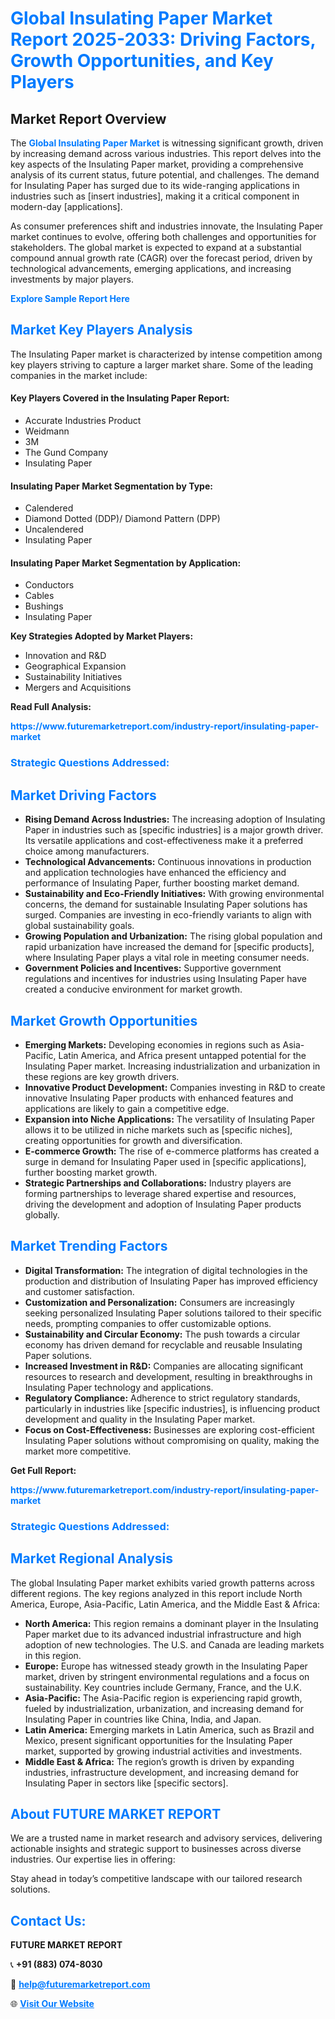 <h1 style="color: #007BFF;">Global Insulating Paper Market Report 2025-2033: Driving Factors, Growth Opportunities, and Key Players</h1>

<section id="overview">
<h2>Market Report Overview</h2>
<p>The <a href="https://www.futuremarketreport.com/industry-report/insulating-paper-market" style="color: #007BFF; text-decoration: none;"><strong>Global Insulating Paper Market</strong></a> is witnessing significant growth, driven by increasing demand across various industries. This report delves into the key aspects of the Insulating Paper market, providing a comprehensive analysis of its current status, future potential, and challenges. The demand for Insulating Paper has surged due to its wide-ranging applications in industries such as [insert industries], making it a critical component in modern-day [applications].</p>
<p>As consumer preferences shift and industries innovate, the Insulating Paper market continues to evolve, offering both challenges and opportunities for stakeholders. The global market is expected to expand at a substantial compound annual growth rate (CAGR) over the forecast period, driven by technological advancements, emerging applications, and increasing investments by major players.</p>
</section>

<section id="overview">
<p><a href="https://www.futuremarketreport.com/request-sample/reportId=100889" style="color: #007BFF; text-decoration: none;"><strong>Explore Sample Report Here</strong></a></p>
</section>

<section id="key-players">
<h2 style="color: #007BFF;">Market Key Players Analysis</h2>
<p>The Insulating Paper market is characterized by intense competition among key players striving to capture a larger market share. Some of the leading companies in the market include:</p>
<h4>Key Players Covered in the Insulating Paper Report:</h4>
<ul><li>Accurate Industries Product</li><li>Weidmann</li><li>3M</li><li>The Gund Company</li><li>Insulating Paper</li></ul>
<h4>Insulating Paper Market Segmentation by Type:</h4>
<ul><li>Calendered</li><li>Diamond Dotted (DDP)/ Diamond Pattern (DPP)</li><li>Uncalendered</li><li>Insulating Paper</li></ul>

<h4>Insulating Paper Market Segmentation by Application:</h4>
<ul><li>Conductors</li><li>Cables</li><li>Bushings</li><li>Insulating Paper</li></ul>
<p><strong>Key Strategies Adopted by Market Players:</strong></p>
<ul>
<li>Innovation and R&D</li>
<li>Geographical Expansion</li>
<li>Sustainability Initiatives</li>
<li>Mergers and Acquisitions</li>
</ul>
</section>

<section>
<p><strong>Read Full Analysis: </strong></p><a href="https://www.futuremarketreport.com/industry-report/insulating-paper-market" style="color: #007BFF; text-decoration: none;"><strong>https://www.futuremarketreport.com/industry-report/insulating-paper-market</strong></a>
<h3 style="color: #007BFF;">Strategic Questions Addressed:</h3>
</section>

<section id="driving-factors">
<h2 style="color: #007BFF;">Market Driving Factors</h2>
<ul>
<li><strong>Rising Demand Across Industries:</strong> The increasing adoption of Insulating Paper in industries such as [specific industries] is a major growth driver. Its versatile applications and cost-effectiveness make it a preferred choice among manufacturers.</li>
<li><strong>Technological Advancements:</strong> Continuous innovations in production and application technologies have enhanced the efficiency and performance of Insulating Paper, further boosting market demand.</li>
<li><strong>Sustainability and Eco-Friendly Initiatives:</strong> With growing environmental concerns, the demand for sustainable Insulating Paper solutions has surged. Companies are investing in eco-friendly variants to align with global sustainability goals.</li>
<li><strong>Growing Population and Urbanization:</strong> The rising global population and rapid urbanization have increased the demand for [specific products], where Insulating Paper plays a vital role in meeting consumer needs.</li>
<li><strong>Government Policies and Incentives:</strong> Supportive government regulations and incentives for industries using Insulating Paper have created a conducive environment for market growth.</li>
</ul>
</section>

<section id="growth-opportunities">
<h2 style="color: #007BFF;">Market Growth Opportunities</h2>
<ul>
<li><strong>Emerging Markets:</strong> Developing economies in regions such as Asia-Pacific, Latin America, and Africa present untapped potential for the Insulating Paper market. Increasing industrialization and urbanization in these regions are key growth drivers.</li>
<li><strong>Innovative Product Development:</strong> Companies investing in R&D to create innovative Insulating Paper products with enhanced features and applications are likely to gain a competitive edge.</li>
<li><strong>Expansion into Niche Applications:</strong> The versatility of Insulating Paper allows it to be utilized in niche markets such as [specific niches], creating opportunities for growth and diversification.</li>
<li><strong>E-commerce Growth:</strong> The rise of e-commerce platforms has created a surge in demand for Insulating Paper used in [specific applications], further boosting market growth.</li>
<li><strong>Strategic Partnerships and Collaborations:</strong> Industry players are forming partnerships to leverage shared expertise and resources, driving the development and adoption of Insulating Paper products globally.</li>
</ul>
</section>

<section id="trending-factors">
<h2 style="color: #007BFF;">Market Trending Factors</h2>
<ul>
<li><strong>Digital Transformation:</strong> The integration of digital technologies in the production and distribution of Insulating Paper has improved efficiency and customer satisfaction.</li>
<li><strong>Customization and Personalization:</strong> Consumers are increasingly seeking personalized Insulating Paper solutions tailored to their specific needs, prompting companies to offer customizable options.</li>
<li><strong>Sustainability and Circular Economy:</strong> The push towards a circular economy has driven demand for recyclable and reusable Insulating Paper solutions.</li>
<li><strong>Increased Investment in R&D:</strong> Companies are allocating significant resources to research and development, resulting in breakthroughs in Insulating Paper technology and applications.</li>
<li><strong>Regulatory Compliance:</strong> Adherence to strict regulatory standards, particularly in industries like [specific industries], is influencing product development and quality in the Insulating Paper market.</li>
<li><strong>Focus on Cost-Effectiveness:</strong> Businesses are exploring cost-efficient Insulating Paper solutions without compromising on quality, making the market more competitive.</li>
</ul>
</section>

<section>
<p><strong>Get Full Report: </strong></p><a href="https://www.futuremarketreport.com/industry-report/insulating-paper-market" style="color: #007BFF; text-decoration: none;"><strong>https://www.futuremarketreport.com/industry-report/insulating-paper-market</strong></a>
<h3 style="color: #007BFF;">Strategic Questions Addressed:</h3>
</section>


<section id="regional-analysis">
<h2 style="color: #007BFF;">Market Regional Analysis</h2>
<p>The global Insulating Paper market exhibits varied growth patterns across different regions. The key regions analyzed in this report include North America, Europe, Asia-Pacific, Latin America, and the Middle East & Africa:</p>
<ul>
<li><strong>North America:</strong> This region remains a dominant player in the Insulating Paper market due to its advanced industrial infrastructure and high adoption of new technologies. The U.S. and Canada are leading markets in this region.</li>
<li><strong>Europe:</strong> Europe has witnessed steady growth in the Insulating Paper market, driven by stringent environmental regulations and a focus on sustainability. Key countries include Germany, France, and the U.K.</li>
<li><strong>Asia-Pacific:</strong> The Asia-Pacific region is experiencing rapid growth, fueled by industrialization, urbanization, and increasing demand for Insulating Paper in countries like China, India, and Japan.</li>
<li><strong>Latin America:</strong> Emerging markets in Latin America, such as Brazil and Mexico, present significant opportunities for the Insulating Paper market, supported by growing industrial activities and investments.</li>
<li><strong>Middle East & Africa:</strong> The region’s growth is driven by expanding industries, infrastructure development, and increasing demand for Insulating Paper in sectors like [specific sectors].</li>
</ul>
</section>

<footer>
<h2 style="color: #007BFF;">About FUTURE MARKET REPORT</h2>
<p>We are a trusted name in market research and advisory services, delivering actionable insights and strategic support to businesses across diverse industries. Our expertise lies in offering:</p>

<p>Stay ahead in today’s competitive landscape with our tailored research solutions.</p>

<h2 style="color: #007BFF;">Contact Us:</h2>
<p><strong>FUTURE MARKET REPORT</strong></p>
<p>📞 <strong>+91 (883) 074-8030</strong></p>
<p>📧 <strong><a href="mailto:help@futuremarketreport.com" style="color: #007BFF;">help@futuremarketreport.com</a></strong></p>
<p>🌐 <strong><a href="https://www.futuremarketreport.com/" style="color: #007BFF;">Visit Our Website</a></strong></p>
</footer>